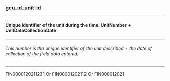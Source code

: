 ### gcu_id_unit-id



------
#### Unique identifier of the unit during the time. UnitNumber + UnitDataCollectionDate



------
###### This number is the unique identifier of the unit described + the date of collection of the field data entered.



------
FIN0000120211231 Or FIN00001202112 Or FIN000012021